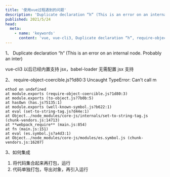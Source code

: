 ```yaml
---
title: '使用vue过程遇到的问题'
description: 'Duplicate declaration “h“ (This is an error on an internal node. Probably an inter)'
published: 2021/5/24
head:
  meta:
    - name: 'keywords'
      content: 'vue, vue-cli3, Duplicate declaration “h“, require-object-coercible.js'
---
```


1、 Duplicate declaration “h“ (This is an error on an internal node. Probably an inter)

vue-cli3 以后已经内置支持 jsx，babel-loader 无需配置 jsx 支持

2、 require-object-coercible.js?1d80:3 Uncaught TypeError: Can't call m

```shell
ethod on undefined
at module.exports (require-object-coercible.js?1d80:3)
at module.exports (to-object.js?7b0b:5)
at hasOwn (has.js?5135:1)
at module.exports (well-known-symbol.js?b622:1)
at eval (set-to-string-tag.js?d44e:1)
at Object../node_modules/core-js/internals/set-to-string-tag.js (chunk-vendors.js:14713)
at **webpack_require** (main.js:854)
at fn (main.js:151)
at eval (es.symbol.js?a4d3:1)
at Object../node_modules/core-js/modules/es.symbol.js (chunk-vendors.js:16207)
```

3、如何集成

1.  将代码集合起来再打包，运行
2.  代码单独打包，导出对象，再引入运行
